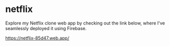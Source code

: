 # netflix

Explore my Netflix clone web app by checking out the link below, where I've seamlessly deployed it using Firebase.

https://netflix-85d47.web.app/
